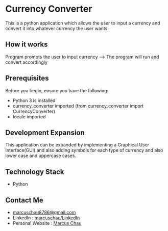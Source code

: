 # Currency Converter

This is a python application which allows the user to input a currency and convert it into whatever currency the user wants.

## How it works ##

Program prompts the user to input currency --> The program will run and convert accordingly

## Prerequisites ##

Before you begin, ensure you have the following:

- Python 3 is installed
- currency_converter imported (from currency_converter import CurrencyConverter)
- locale imported

## Development Expansion ##

This application can be expanded by implementing a Graphical User Interface(GUI) and also adding symbols for each type of currency and also lower case and uppercase cases. 

## Technology Stack ##

- Python

## Contact Me ##

- marcuschau8786@gmail.com
- LinkedIn : [marcuschau/LinkedIn](https://www.linkedin.com/in/marcus-chau-b88878221/)
- Personal Website : [Marcus Chau](https://marcuschau.com/)
